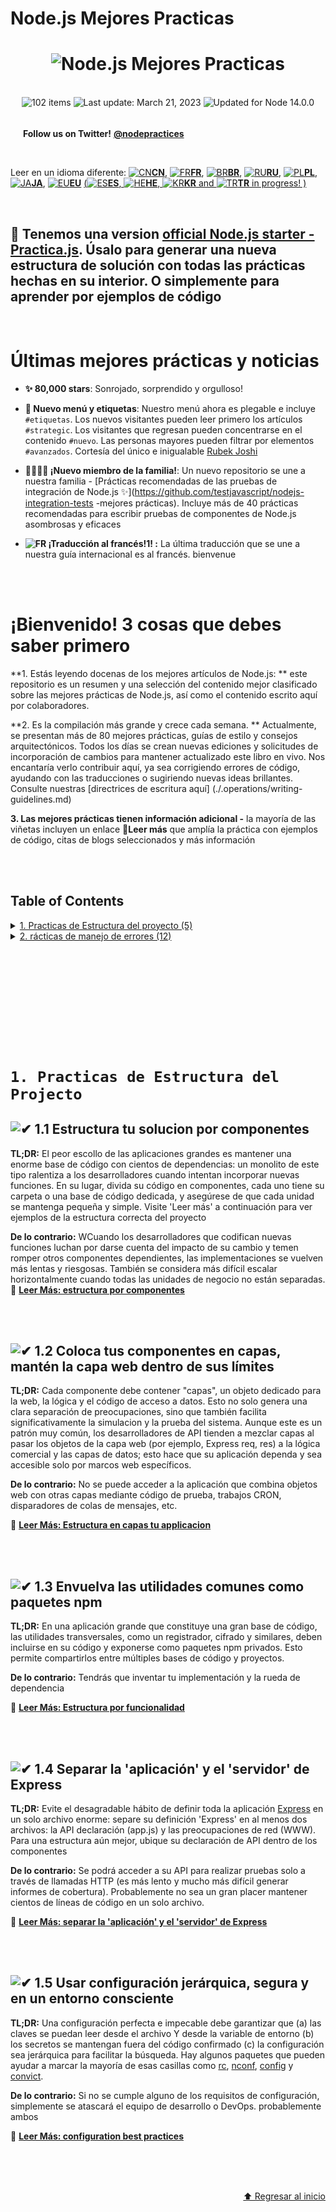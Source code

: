[✔]: assets/images/checkbox-small-blue.png

# Node.js Mejores Practicas

<h1 align="center">
  <img src="assets/images/banner-2.jpg" alt="Node.js Mejores Practicas"/>
</h1>

<br/>

<div align="center">
  <img src="https://img.shields.io/badge/⚙%20Item%20count%20-%20102%20Best%20Practices-blue.svg" alt="102 items"/> <img id="last-update-badge" src="https://img.shields.io/badge/%F0%9F%93%85%20Last%20update%20-%20March%2021%2C%202023-green.svg" alt="Last update: March 21, 2023" /> <img src="https://img.shields.io/badge/ %E2%9C%94%20Updated%20For%20Version%20-%20Node%2014.0.0-brightgreen.svg" alt="Updated for Node 14.0.0"/>
</div>

<br/>

[<img src="assets/images/twitter.svg" width="16" height="16" alt="" />](https://twitter.com/nodepractices/) **Follow us on Twitter!** [**@nodepractices**](https://twitter.com/nodepractices/)

<br/>

Leer en un idioma diferente: [![CN](./assets/flags/CN.png)**CN**](./README.chinese.md), [![FR](./assets/flags/FR.png)**FR**](./README.french.md), [![BR](./assets/flags/BR.png)**BR**](./README.brazilian-portuguese.md), [![RU](./assets/flags/RU.png)**RU**](./README.russian.md), [![PL](./assets/flags/PL.png)**PL**](./README.polish.md), [![JA](./assets/flags/JA.png)**JA**](./README.japanese.md), [![EU](./assets/flags/EU.png)**EU**](./README.basque.md) [(![ES](./assets/flags/ES.png)**ES**, ![HE](./assets/flags/HE.png)**HE**, ![KR](./assets/flags/KR.png)**KR** and ![TR](./assets/flags/TR.png)**TR** in progress! )](#translations)

<br/>

## 🚀 Tenemos una version [official Node.js starter - Practica.js](https://github.com/practicajs/practica). Úsalo para generar una nueva estructura de solución con todas las prácticas hechas en su interior. O simplemente para aprender por ejemplos de código

<br/>

# Últimas mejores prácticas y noticias

- **✨ 80,000 stars**: Sonrojado, sorprendido y orgulloso!

- **🔖 Nuevo menú y etiquetas**: Nuestro menú ahora es plegable e incluye `#etiquetas`. Los nuevos visitantes pueden leer primero los artículos `#strategic`. Los visitantes que regresan pueden concentrarse en el contenido `#nuevo`. Las personas mayores pueden filtrar por elementos `#avanzados`. Cortesía del único e inigualable [Rubek Joshi](https://github.com/rubek-joshi)

- **👨‍👩‍👧‍👦 ¡Nuevo miembro de la familia!**: Un nuevo repositorio se une a nuestra familia - [Prácticas recomendadas de las pruebas de integración de Node.js ✨](https://github.com/testjavascript/nodejs-integration-tests -mejores prácticas). Incluye más de 40 prácticas recomendadas para escribir pruebas de componentes de Node.js asombrosas y eficaces

- **![FR](./assets/flags/FR.png) ¡Traducción al francés!1! :** La última traducción que se une a nuestra guía internacional es al francés. bienvenue

<br/><br/>

# ¡Bienvenido! 3 cosas que debes saber primero

**1. Estás leyendo docenas de los mejores artículos de Node.js: ** este repositorio es un resumen y una selección del contenido mejor clasificado sobre las mejores prácticas de Node.js, así como el contenido escrito aquí por colaboradores.

**2. Es la compilación más grande y crece cada semana. ** Actualmente, se presentan más de 80 mejores prácticas, guías de estilo y consejos arquitectónicos. Todos los días se crean nuevas ediciones y solicitudes de incorporación de cambios para mantener actualizado este libro en vivo. Nos encantaría verlo contribuir aquí, ya sea corrigiendo errores de código, ayudando con las traducciones o sugiriendo nuevas ideas brillantes. Consulte nuestras [directrices de escritura aquí] (./.operations/writing-guidelines.md)

**3. Las mejores prácticas tienen información adicional -** la mayoría de las viñetas incluyen un enlace **🔗Leer más** que amplía la práctica con ejemplos de código, citas de blogs seleccionados y más información

<br/><br/>


## Table of Contents

<details>
  <summary>
    <a href="#1-project-structure-practices">1. Practicas de Estructura del proyecto (5)</a>
  </summary>

&emsp;&emsp;[1.1 Estructura tu solucion por componentes`#strategic`](#-11-Estructura-tu-solucion-por-componentes)</br>
&emsp;&emsp;[1.2 Coloque tus componentes en capas, mantenga la capa web dentro de sus límites `#strategic`](#-12-Coloca-tus-componentes-en-capas, mantén-la-capa-web-dentro-de-sus-límites)</br>
&emsp;&emsp;[1.3 Envurelve las utilidades comunes como paquetes npm](#-13-wrap-common-utilities-as-npm-packages)</br>
&emsp;&emsp;[1.4 Separar la 'aplicación' y el 'servidor' de Express](#-14-separate-express-app-and-server)</br>
&emsp;&emsp;[1.5 Usar configuración jerárquica, segura y en un entorno consciente `#modified-recently`](#-15-use-environment-aware-secure-and-hierarchical-config)</br>

</details>

<details>
  <summary>
    <a href="#2-error-handling-practices">2. rácticas de manejo de errores (12)</a>
  </summary>

&emsp;&emsp;[2.1 Usar Async-Await o promesas para el manejo de errores asíncronos ](#-21-use-async-await-or-promises-for-async-error-handling)</br>
&emsp;&emsp;[2.2 sar solo el objeto de error incorporado `#strategic`](#-22-use-only-the-built-in-error-object)</br>
&emsp;&emsp;[2.3 Distinguir entre errores operativos y de programador `#strategic`](#-23-distinguish-operational-vs-programmer-errors)</br>
&emsp;&emsp;[2.4 Manejar errores de forma centralizada, no dentro de un middleware `#strategic`](#-24-handle-errors-centrally-not-within-a-middleware)</br>
&emsp;&emsp;[2.5 Documentar errores de API usando Swagger o GraphQL `#modified-recently`](#-25-document-api-errors-using-swagger-or-graphql)</br>
&emsp;&emsp;[2.6 Salir del proceso con gracia cuando un extraño llega a la ciudad `#strategic`](#-26-exit-the-process-gracefully-when-a-stranger-comes-to-town)</br>
&emsp;&emsp;[2.7 Usar un registrador maduro para aumentar la visibilidad de errores ](#-27-use-a-mature-logger-to-increase-error-visibility)</br>
&emsp;&emsp;[2.8 Pruebe los flujos de error usando su marco de prueba favorito ](#-28-test-error-flows-using-your-favorite-test-framework)</br>
&emsp;&emsp;[2.9 Descubrir errores y tiempo de inactividad con productos de APM](#-29-discover-errors-and-downtime-using-apm-products)</br>
&emsp;&emsp;[2.10 Detectar rechazos de promesas no gestionados `#modified-recently`](#-210-catch-unhandled-promise-rejections)</br>
&emsp;&emsp;[2.11 Fallo-rapido, validar argumentos usando una biblioteca dedicada](#-211-fail-fast-validate-arguments-using-a-dedicated-library)</br>
&emsp;&emsp;[2.12 Siempre espere las promesas antes de regresar para evitar un seguimiento de pila parcial `#new`](#-212-always-await-promises-before-returning-to-avoid-a-partial-stacktrace)</br>

</details>


<br/><br/>
<br/><br/>
<br/><br/>



<br/><br/>
# `1. Practicas de Estructura del Projecto `

## ![✔] 1.1 Estructura tu solucion por componentes

**TL;DR:** El peor escollo de las aplicaciones grandes es mantener una enorme base de código con cientos de dependencias: un monolito de este tipo ralentiza a los desarrolladores cuando intentan incorporar nuevas funciones. En su lugar, divida su código en componentes, cada uno tiene su carpeta o una base de código dedicada, y asegúrese de que cada unidad se mantenga pequeña y simple. Visite 'Leer más' a continuación para ver ejemplos de la estructura correcta del proyecto

**De lo contrario:** WCuando los desarrolladores que codifican nuevas funciones luchan por darse cuenta del impacto de su cambio y temen romper otros componentes dependientes, las implementaciones se vuelven más lentas y riesgosas. También se considera más difícil escalar horizontalmente cuando todas las unidades de negocio no están separadas.
🔗 [**Leer Más: estructura por componentes**](./sections/projectstructre/breakintcomponents.md)

<br/><br/>

## ![✔] 1.2 Coloca tus componentes en capas, mantén la capa web dentro de sus límites

**TL;DR:** Cada componente debe contener "capas", un objeto dedicado para la web, la lógica y el código de acceso a datos. Esto no solo genera una clara separación de preocupaciones, sino que también facilita significativamente la simulacion y la prueba del sistema. Aunque este es un patrón muy común, los desarrolladores de API tienden a mezclar capas al pasar los objetos de la capa web (por ejemplo, Express req, res) a la lógica comercial y las capas de datos; esto hace que su aplicación dependa y sea accesible solo por marcos web específicos.

**De lo contrario:** No se puede acceder a la aplicación que combina objetos web con otras capas mediante código de prueba, trabajos CRON, disparadores de colas de mensajes, etc.

🔗 [**Leer Más: Estructura en capas tu applicacion**](./sections/projectstructre/createlayers.md)

<br/><br/>

## ![✔] 1.3 Envuelva las utilidades comunes como paquetes npm

**TL;DR:** En una aplicación grande que constituye una gran base de código, las utilidades transversales, como un registrador, cifrado y similares, deben incluirse en su código y exponerse como paquetes npm privados. Esto permite compartirlos entre múltiples bases de código y proyectos.

**De lo contrario:** Tendrás que inventar tu implementación y la rueda de dependencia

🔗 [**Leer Más: Estructura por funcionalidad**](./sections/projectstructre/wraputilities.md)

<br/><br/>

## ![✔] 1.4 Separar la 'aplicación' y el 'servidor' de Express

**TL;DR:** Evite el desagradable hábito de definir toda la aplicación [Express](https://expressjs.com/) en un solo archivo enorme: separe su definición 'Express' en al menos dos archivos: la API declaración (app.js) y las preocupaciones de red (WWW). Para una estructura aún mejor, ubique su declaración de API dentro de los componentes

**De lo contrario:** Se podrá acceder a su API para realizar pruebas solo a través de llamadas HTTP (es más lento y mucho más difícil generar informes de cobertura). Probablemente no sea un gran placer mantener cientos de líneas de código en un solo archivo.

🔗 [**Leer Más: separar la 'aplicación' y el 'servidor' de Express**](./sections/projectstructre/separateexpress.md)

<br/><br/>

## ![✔] 1.5 Usar configuración jerárquica, segura y en un entorno consciente

**TL;DR:** Una configuración perfecta e impecable debe garantizar que (a) las claves se puedan leer desde el archivo Y desde la variable de entorno (b) los secretos se mantengan fuera del código confirmado (c) la configuración sea jerárquica para facilitar la búsqueda. Hay algunos paquetes que pueden ayudar a marcar la mayoría de esas casillas como [rc](https://www.npmjs.com/package/rc), [nconf](https://www.npmjs.com/package/nconf ), [config](https://www.npmjs.com/package/config) y [convict](https://www.npmjs.com/package/convict).

**De lo contrario:** Si no se cumple alguno de los requisitos de configuración, simplemente se atascará el equipo de desarrollo o DevOps. probablemente ambos

🔗 [**Leer Más: configuration best practices**](./sections/projectstructre/configguide.md)

<br/><br/><br/>
<p align="right"><a href="#table-of-contents">⬆ Regresar al inicio</a></p>
